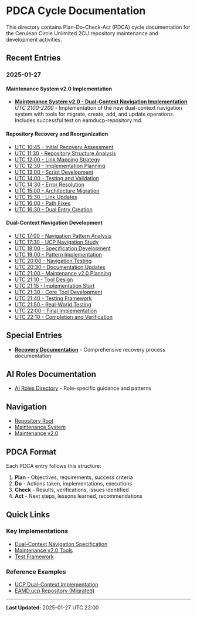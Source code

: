 # PDCA Cycle Documentation

This directory contains Plan-Do-Check-Act (PDCA) cycle documentation for the Cerulean Circle Unlimited 2CU repository maintenance and development activities.

## Recent Entries

### 2025-01-27

#### Maintenance System v2.0 Implementation
- [**Maintenance System v2.0 - Dual-Context Navigation Implementation**](./2025-01-27-maintenance-v2-implementation.md)  
  *UTC 2100-2200* - Implementation of the new dual-context navigation system with tools for migrate, create, add, and update operations. Includes successful test on eamducp-repository.md.

#### Repository Recovery and Reorganization
- [UTC 10:45 - Initial Recovery Assessment](./2025-01-27-UTC-1045.md)
- [UTC 11:30 - Repository Structure Analysis](./2025-01-27-UTC-1130.md)
- [UTC 12:00 - Link Mapping Strategy](./2025-01-27-UTC-1200.md)
- [UTC 12:30 - Implementation Planning](./2025-01-27-UTC-1230.md)
- [UTC 13:00 - Script Development](./2025-01-27-UTC-1300.md)
- [UTC 14:00 - Testing and Validation](./2025-01-27-UTC-1400.md)
- [UTC 14:30 - Error Resolution](./2025-01-27-UTC-1430.md)
- [UTC 15:00 - Architecture Migration](./2025-01-27-UTC-1500.md)
- [UTC 15:30 - Link Updates](./2025-01-27-UTC-1530.md)
- [UTC 16:00 - Path Fixes](./2025-01-27-UTC-1600.md)
- [UTC 16:30 - Dual Entry Creation](./2025-01-27-UTC-1630.md)

#### Dual-Context Navigation Development
- [UTC 17:00 - Navigation Pattern Analysis](./2025-01-27-UTC-1700.md)
- [UTC 17:30 - UCP Navigation Study](./2025-01-27-UTC-1730.md)
- [UTC 18:00 - Specification Development](./2025-01-27-UTC-1800.md)
- [UTC 19:00 - Pattern Implementation](./2025-01-27-UTC-1900.md)
- [UTC 20:00 - Navigation Testing](./2025-01-27-UTC-2000.md)
- [UTC 20:30 - Documentation Updates](./2025-01-27-UTC-2030.md)
- [UTC 21:00 - Maintenance v2.0 Planning](./2025-01-27-UTC-2100.md)
- [UTC 21:10 - Tool Design](./2025-01-27-UTC-2110.md)
- [UTC 21:15 - Implementation Start](./2025-01-27-UTC-2115.md)
- [UTC 21:30 - Core Tool Development](./2025-01-27-UTC-2130.md)
- [UTC 21:40 - Testing Framework](./2025-01-27-UTC-2140.md)
- [UTC 21:50 - Real-World Testing](./2025-01-27-UTC-2150.md)
- [UTC 22:00 - Final Implementation](./2025-01-27-UTC-2200.md)
- [UTC 22:10 - Completion and Verification](./2025-01-27-UTC-2210.md)

## Special Entries

- [**Recovery Documentation**](./recover.md) - Comprehensive recovery process documentation

## AI Roles Documentation

- [AI Roles Directory](./ai.roles/) - Role-specific guidance and patterns

## Navigation

- [Repository Root](../index.md)
- [Maintenance System](../maintenance/README.md)
- [Maintenance v2.0](../maintenance/v2.0/README.md)

## PDCA Format

Each PDCA entry follows this structure:

1. **Plan** - Objectives, requirements, success criteria
2. **Do** - Actions taken, implementations, executions
3. **Check** - Results, verifications, issues identified
4. **Act** - Next steps, lessons learned, recommendations

## Quick Links

### Key Implementations
- [Dual-Context Navigation Specification](../maintenance/specification.md)
- [Maintenance v2.0 Tools](../maintenance/v2.0/dual-context.sh)
- [Test Framework](../maintenance/v2.0/test/test_framework.sh)

### Reference Examples
- [UCP Dual-Context Implementation](../cerulean-circle-unlimited-2cu/product/development/coast/eamducp-repository/UCP.md)
- [EAMD.ucp Repository (Migrated)](../cerulean-circle-unlimited-2cu/product/development/coast/eamducp-repository.md)

---

**Last Updated:** 2025-01-27 UTC 22:00